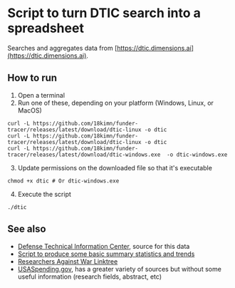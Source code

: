 # Script to turn DTIC search into a spreadsheet

Searches and aggregates data from [https://dtic.dimensions.ai](https://dtic.dimensions.ai).

## How to run

1. Open a terminal
2. Run one of these, depending on your platform (Windows, Linux, or MacOS)

```
curl -L https://github.com/18kimn/funder-tracer/releases/latest/download/dtic-linux -o dtic
curl -L https://github.com/18kimn/funder-tracer/releases/latest/download/dtic-linux -o dtic
curl -L https://github.com/18kimn/funder-tracer/releases/latest/download/dtic-windows.exe  -o dtic-windows.exe
```

3. Update permissions on the downloaded file so that it's executable

```
chmod +x dtic # Or dtic-windows.exe
```

4. Execute the script

```
./dtic
```

## See also

- [Defense Technical Information Center](https://dtic.dimensions.ai/), source for this data
- [Script to produce some basic summary statistics and trends](grants.R)
- [Researchers Against War Linktree](https://linktr.ee/researchers_against_war)
- [USASpending.gov](https://www.usaspending.gov), has a greater
  variety of sources but without some useful information (research fields, abstract, etc)
